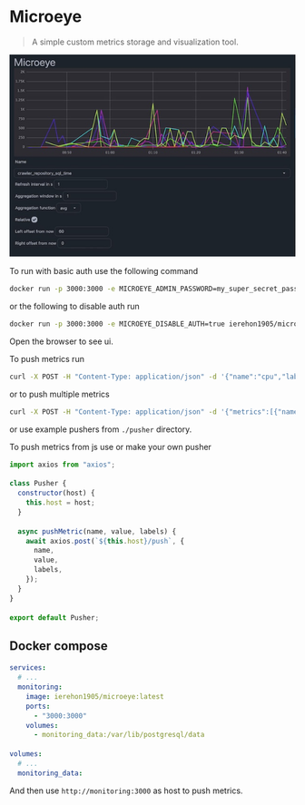 # Microeye

> A simple custom metrics storage and visualization tool.

![Microeye](./docs/thumbnail.jpg)

To run with basic auth use the following command

```bash
docker run -p 3000:3000 -e MICROEYE_ADMIN_PASSWORD=my_super_secret_password ierehon1905/microeye:latest
```

or the following to disable auth run

```bash
docker run -p 3000:3000 -e MICROEYE_DISABLE_AUTH=true ierehon1905/microeye:latest
```

Open the browser to see ui.

To push metrics run

```bash
curl -X POST -H "Content-Type: application/json" -d '{"name":"cpu","labels":{"a":"b"},"value":1}' http://localhost:3000/api/metrics/push
```

or to push multiple metrics

```bash
curl -X POST -H "Content-Type: application/json" -d '{"metrics":[{"name":"test","labels":{"label":"value"},"values":[1,2,3],"timestampsSec":[1705592323,1705592353,1705592423]}]}' http://localhost:3000/api/metrics/push-many
```

or use example pushers from `./pusher` directory.

To push metrics from js use or make your own pusher

```js
import axios from "axios";

class Pusher {
  constructor(host) {
    this.host = host;
  }

  async pushMetric(name, value, labels) {
    await axios.post(`${this.host}/push`, {
      name,
      value,
      labels,
    });
  }
}

export default Pusher;
```

## Docker compose

```yaml
services:
  # ...
  monitoring:
    image: ierehon1905/microeye:latest
    ports:
      - "3000:3000"
    volumes:
      - monitoring_data:/var/lib/postgresql/data

volumes:
  # ...
  monitoring_data:
```

And then use `http://monitoring:3000` as host to push metrics.
